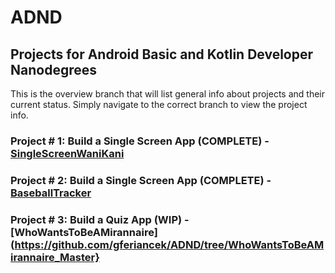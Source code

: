 # ADND
## Projects for Android Basic and Kotlin Developer Nanodegrees
This is the overview branch that will list general info about projects and their current status.  Simply navigate to the correct branch to view the project info.


### Project # 1: Build a Single Screen App (COMPLETE) - [SingleScreenWaniKani](https://github.com/gferiancek/ADND/tree/SingleScreenWaniKani_Master)

### Project # 2: Build a Single Screen App (COMPLETE) - [BaseballTracker](https://github.com/gferiancek/ADND/tree/BaseballTracker_Master)

### Project # 3: Build a Quiz App (WIP) - [WhoWantsToBeAMirannaire](https://github.com/gferiancek/ADND/tree/WhoWantsToBeAMirannaire_Master}
